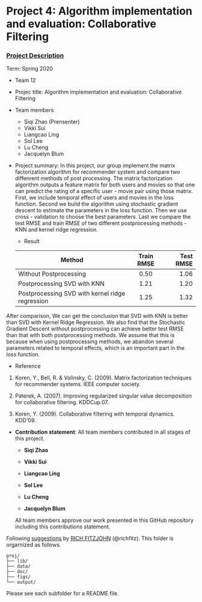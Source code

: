 # Project 4: Algorithm implementation and evaluation: Collaborative Filtering

### [Project Description](doc/project4_desc.md)

Term: Spring 2020

+ Team 12
+ Projec title: Algorithm implementation and evaluation: Collaborative Filtering
+ Team members
	+ Siqi Zhao (Prensenter)
	+ Vikki Sui
	+ Liangcao Ling
	+ Sol Lee
	+ Lu Cheng
    + Jacquelyn Blum

+ Project summary: In this project, our group implement the matrix factorization algorithm for recommender system and compare two diffenrent methods of post processing. The matrix factorization algorithm outputs a feature matrix for both users and movies so that one can predict the rating of a specific user - movie pair using those matrix. First, we include temporal effect of users and movies in the loss function. Second we build the algorithm using stochastic gradient descent to estimate the parameters in the loss function. Then we use cross - validation to choose the best parameters. Last we compare the test RMSE and train RMSE of two different postprocessing methods - KNN and kernel ridge regression. 
        
	
    + Result

     | Method      | Train RMSE  | Test RMSE |
     | ------------- |:-------------:| ------------:|
     | Without Postprocessing      |   0.50   | 1.06  |
     | Postprocessing SVD with KNN | 1.21 | 1.20   |
     | Postprocessing SVD with kernel ridge regression | 1.25 | 1.32  |         
     
After comparison, We can get the conclusion that SVD with KNN is better than SVD with Kernel Ridge Regression. We also find that the Stochastic Gradient Descent without postprocessing can achieve better test RMSE than that with both postprocessing methods. We assume that this is because when using postprocessing methods, we abandon several parameters related to temporal effects, which is an important part in the loss function.
        
	
+ Reference    
              
 1. Koren, Y., Bell, R. & Volinsky, C. (2009). Matrix factorization techniques for recommender systems. IEEE computer society.

 2. Paterek, A. (2007). Improving regularized singular value decomposition for collaborative filtering. KDDCup.07.

 3. Koren, Y. (2009). Collaborative filtering with temporal dynamics. KDD'09.       
        
	
+ **Contribution statement**: All team members contributed in all stages of this project. 
  
  + **Siqi Zhao** 
  
  + **Vikki Sui** 
  
  + **Liangcao Ling**  
  
  + **Sol Lee** 

  + **Lu Cheng**    
        
  + **Jacquelyn Blum**    
  
  All team members approve our work presented in this GitHub repository including this contributions statement.


Following [suggestions](http://nicercode.github.io/blog/2013-04-05-projects/) by [RICH FITZJOHN](http://nicercode.github.io/about/#Team) (@richfitz). This folder is orgarnized as follows.

```
proj/
├── lib/
├── data/
├── doc/
├── figs/
└── output/
```

Please see each subfolder for a README file.
